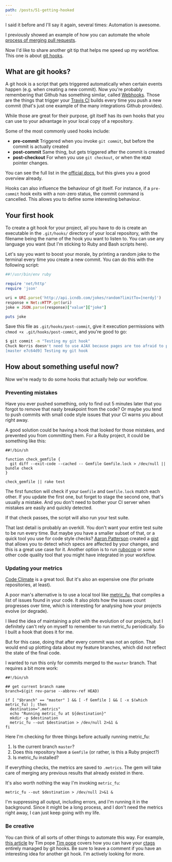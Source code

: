 ```yaml
---
path: /posts/51-getting-hooked
---
```


I said it before and I'll say it again, several times: Automation is awesome.

I previously showed an example of how you can automate the whole [process of merging pull requests](https://blog.groupbuddies.com/posts/44-easily-merging-pull-requests).

Now I'd like to share another git tip that helps me speed up my workflow. This one is about [git hooks](http://git-scm.com/book/en/v2/Customizing-Git-Git-Hooks).

## What are git hooks?

A git hook is a script that gets triggered automatically when certain events happen (e.g. when creating a new commit). Now you're probably remembering that Github has something similar, called [Webhooks](https://developer.github.com/webhooks/). Those are the things that trigger your [Travis CI](https://travis-ci.org/) builds every time you push a new commit (that's just one example of the many integrations Github provides).

While those are great for their purpose, git itself has its own hooks that you can use to your advantage in your local copy of a repository.

Some of the most commonly used hooks include:

* **pre-commit** Triggered when you invoke `git commit`, but before the commit is actually created
* **post-commit** Same thing, but gets triggered after the commit is created
* **post-checkout** For when you use `git checkout`, or when the `HEAD` pointer changes.

You can see the full list in the [official docs](http://git-scm.com/docs/githooks), but this gives you a good overview already.

Hooks can also influence the behaviour of git itself. For instance, if a `pre-commit` hook exits with a non-zero status, the commit command is cancelled. This allows you to define some interesting behaviour.

## Your first hook

To create a git hook for your project, all you have to do is create an executable in the `.git/hooks/` directory of your local repository, with the filename being the name of the hook you want to listen to. You can use any language you want (but I'm sticking to Ruby and Bash scripts here).

Let's say you want to boost your morale, by printing a random joke to the terminal every time you create a new commit. You can do this with the following script:

```ruby
##!/usr/bin/env ruby

require 'net/http'
require 'json'

uri = URI.parse('http://api.icndb.com/jokes/random?limitTo=[nerdy]')
response = Net::HTTP.get(uri)
joke = JSON.parse(response)["value"]["joke"]

puts joke
```

Save this file as `.git/hooks/post-commit`, give it execution permissions with `chmod +x .git/hooks/post-commit`, and you're good to go:

```bash
$ git commit -m "Testing my git hook"
Chuck Norris doesn't need to use AJAX because pages are too afraid to postback anyways.
[master e7c64d9] Testing my git hook
```

## How about something useful now?

Now we're ready to do some hooks that actually help our workflow.

### Preventing mistakes

Have you ever pushed something, only to find out 5 minutes later that you forgot to remove that nasty breakpoint from the code? Or maybe you tend to push commits with small code style issues that your CI warns you about right away.

A good solution could be having a hook that looked for those mistakes, and prevented you from committing them. For a Ruby project, it could be something like this:

```shell
##!/bin/sh

function check_gemfile {
  git diff --exit-code --cached -- Gemfile Gemfile.lock > /dev/null || bundle check
}

check_gemfile || rake test
```

The first function will check if your `Gemfile` and `Gemfile.lock` match each other. If you update the first one, but forget to stage the second one, that's usually a mistake. And you don't need to bother your CI server when mistakes are easily and quickly detected.

If that check passes, the script will also run your test suite.

That last detail is probably an overkill. You don't want your entire test suite to be run every time. But maybe you have a smaller subset of that, or a quick tool you use for code style checks? [Aaron Patterson](https://twitter.com/tenderlove) created a [gist](https://gist.github.com/tenderlove/fba8eaf2b2e3d84d77c5#file-cov-rb) that allows you to detect which specs are affected by your changes, and this is a great use case for it.
Another option is to run [rubocop](https://github.com/bbatsov/rubocop) or some other code quality tool that you might have integrated in your workflow.

### Updating your metrics

[Code Climate](https://codeclimate.com/) is a great tool. But it's also an expensive one (for private repositories, at least).

A poor man's alternative is to use a local tool like [metric_fu](https://github.com/metricfu), that compiles a list of issues found in your code. It also plots how the issues count progresses over time, which is interesting for analysing how your projects evolve (or degrade).

I liked the idea of maintaining a plot with the evolution of our projects, but I definitely can't rely on myself to remember to run metric_fu periodically. So I built a hook that does it for me.

But for this case, doing that after every commit was not an option. That would end up plotting data about my feature branches, which did not reflect the state of the final code.

I wanted to run this only for commits merged to the `master` branch. That requires a bit more work:

```shell
##!/bin/sh

## get current branch name
branch=$(git rev-parse --abbrev-ref HEAD)

if [ "$branch" == "master" ] && [ -f Gemfile ] && [ -x $(which metric_fu) ]; then
  destination=".metrics"
  echo "Running metric_fu at ${destination}"
  mkdir -p $destination
  metric_fu --out $destination > /dev/null 2>&1 &
fi
```

Here I'm checking for three things before actually running metric_fu:
1. Is the current branch `master`?
2. Does this repository have a `Gemfile` (or rather, is this a Ruby project?)
3. Is metric_fu installed?

If everything checks, the metrics are saved to `.metrics`. The gem will take care of merging any previous results that already existed in there.

It's also worth nothing the way I'm invoking `metric_fu`:

```shell
metric_fu --out $destination > /dev/null 2>&1 &
```

I'm suppressing all output, including errors, and I'm running it in the background. Since it might be a long process, and I don't need the metrics right away, I can just keep going with my life.



### Be creative

You can think of all sorts of other things to automate this way. For example, [this article](http://tbaggery.com/2011/08/08/effortless-ctags-with-git.html) by Tim pope [Tim pope](https://twitter.com/tpope) covers how you can have your [ctags](http://ctags.sourceforge.net/) entirely managed by git hooks.
Be sure to leave a comment if you have an interesting idea for another git hook. I'm actively looking for more.
